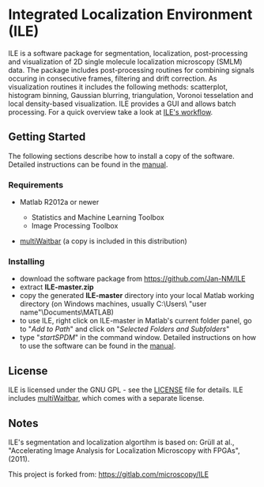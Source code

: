 # Integrated Localization Environment (ILE)

ILE is a software package for segmentation, localization, post-processing and visualization of 2D single molecule localization microscopy (SMLM) data. The package includes post-processing routines for combining signals occuring in consecutive frames, filtering and drift correction. As visualization routines it includes the following methods: scatterplot, histogram binning, Gaussian blurring, triangulation, Voronoi tesselation and local density-based visualization. ILE provides a GUI and allows batch processing. For a quick overview take a look at [ILE's workflow](help/ILE_workflow.png).

## Getting Started

The following sections describe how to install a copy of the software. Detailed instructions can be found in the [manual](help/instructions.pdf).

### Requirements

* Matlab R2012a or newer
	* Statistics and Machine Learning Toolbox 
	* Image Processing Toolbox

* [multiWaitbar](https://de.mathworks.com/matlabcentral/fileexchange/26589-multiwaitbar-label-varargin) (a copy is included in this distribution)

### Installing

* download the software package from https://github.com/Jan-NM/ILE
* extract **ILE-master.zip**
* copy the generated **ILE-master** directory into your local Matlab working directory (on Windows machines, usually C:\Users\ "user name"\Documents\MATLAB)
* to use ILE, right click on ILE-master in Matlab's current folder panel, go to "*Add to Path*" and click on "*Selected Folders and Subfolders*"
* type "*startSPDM*" in the command window. Detailed instructions on how to use the software can be found in the [manual](help/instructions.pdf).

## License

ILE is licensed under the GNU GPL - see the [LICENSE](LICENSE) file for details. ILE includes [multiWaitbar](https://de.mathworks.com/matlabcentral/fileexchange/26589-multiwaitbar-label-varargin), which comes with a separate license.

## Notes

ILE's segmentation and localization algortihm is based on: Grüll at al., "Accelerating Image Analysis for Localization Microscopy with FPGAs", (2011).

This project is forked from: https://gitlab.com/microscopy/ILE

